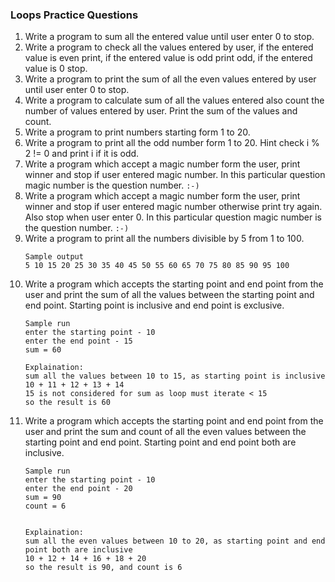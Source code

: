 ### Loops Practice Questions
1. Write a program to sum all the entered value until user enter 0 to stop.
2. Write a program to check all the values entered by user, if the entered value is even print, if the entered value is odd print odd, if the entered value is 0 stop.
3. Write a program to print the sum of all the even values entered by user until user enter 0 to stop.
4. Write a program to calculate sum of all the values entered also count the number of values entered by user. Print the sum of the values and count.
5. Write a program to print numbers starting form 1 to 20.
6. Write a program to print all the odd number form 1 to 20. Hint check i % 2 != 0 and print i if it is odd.
7. Write a program which accept a magic number form the user, print winner and stop if user entered magic number. In this particular question magic number is the question number. `:-)`
8. Write a program which accept a magic number form the user, print winner and stop if user entered magic number otherwise print try again. Also stop when user enter 0. In this particular question magic number is the question number. `:-)`
9. Write a program to print all the numbers divisible by 5 from 1 to 100.
   ```
   Sample output
   5 10 15 20 25 30 35 40 45 50 55 60 65 70 75 80 85 90 95 100 
   ```
10. Write a program which accepts the starting point and end point from the user and print the sum of all the values between the starting point and end point. Starting point is inclusive and end point is exclusive.
     ```
    Sample run
    enter the starting point - 10
    enter the end point - 15
    sum = 60
   
    Explaination:
    sum all the values between 10 to 15, as starting point is inclusive 
    10 + 11 + 12 + 13 + 14
    15 is not considered for sum as loop must iterate < 15
    so the result is 60
    ```
11. Write a program which accepts the starting point and end point from the user and print the sum and count of all the even values between the starting point and end point. Starting point and end point both are inclusive.
     ```
    Sample run
    enter the starting point - 10
    enter the end point - 20
    sum = 90
    count = 6
   
   
    Explaination:
    sum all the even values between 10 to 20, as starting point and end point both are inclusive 
    10 + 12 + 14 + 16 + 18 + 20
    so the result is 90, and count is 6
    ```